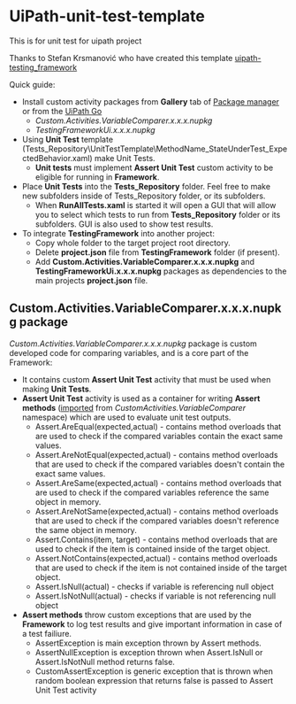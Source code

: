 # UiPath-unit-test-template
This is for unit test for uipath project

Thanks to Stefan Krsmanović who have created this template
[uipath-testing_framework](https://devpost.com/software/uipath-testing_framework)

Quick guide:

* Install custom activity packages from **Gallery** tab of [Package manager](https://studio.uipath.com/docs/managing-activities-packages#section-managing-packages) or from the [UiPath Go](https://connect.uipath.com/profile/stefan-krsmanovic/components)
	* _Custom.Activities.VariableComparer.x.x.x.nupkg_
	* _TestingFrameworkUi.x.x.x.nupkg_
* Using **Unit Test** template (Tests_Repository\UnitTestTemplate\MethodName_StateUnderTest_ExpectedBehavior.xaml) make Unit Tests.
	* **Unit tests** must implement **Assert Unit Test** custom activity to be eligible for running in **Framework**.
* Place **Unit Tests** into the **Tests_Repository** folder. Feel free to make new subfolders inside of Tests_Repository folder, or its subfolders.
	* When **RunAllTests.xaml** is started it will open a GUI that will allow you to select which tests to run from **Tests_Repository** folder or its subfolders. GUI is also used to show test results.
* To integrate **TestingFramework** into another project: 
	* Copy whole folder to the target project root directory. 
	* Delete **project.json** file from **TestingFramework** folder (if present).
	* Add **Custom.Activities.VariableComparer.x.x.x.nupkg** and **TestingFrameworkUi.x.x.x.nupkg** packages as dependencies to the main projects **project.json** file. 

## Custom.Activities.VariableComparer.x.x.x.nupkg package ##

_Custom.Activities.VariableComparer.x.x.x.nupkg_ package is custom developed code for comparing variables, and is a core part of the Framework:

* It contains custom **Assert Unit Test** activity that must be used when making **Unit Tests**.
* **Assert Unit Test** activity is used as a container for writing **Assert methods** ([imported](https://studio.uipath.com/docs/importing-new-namespaces) from _CustomActivities.VariableComparer_ namespace) which are used to evaluate unit test outputs.
	* Assert.AreEqual(expected,actual) - contains method overloads that are used to check if the compared variables contain the exact same values.
	* Assert.AreNotEqual(expected,actual) - contains method overloads that are used to check if the compared variables doesn't contain the exact same values.
	* Assert.AreSame(expected,actual) - contains method overloads that are used to check if the compared variables reference the same object in memory.
	* Assert.AreNotSame(expected,actual) - contains method overloads that are used to check if the compared variables doesn't reference the same object in memory.
	* Assert.Contains(item, target) - contains method overloads that are used to check if the item is contained inside of the target object.
	* Assert.NotContains(expected,actual) - contains method overloads that are used to check if the item is not contained inside of the target object.
	* Assert.IsNull(actual) - checks if variable is referencing null object
	* Assert.IsNotNull(actual) - checks if variable is not referencing null object
* **Assert methods** throw custom exceptions that are used by the **Framework** to log test results and give important information in case of a test failiure.
	* AssertException is main exception thrown by Assert methods.
	* AssertNullException is exception thrown when Assert.IsNull or Assert.IsNotNull method returns false.
	* CustomAssertException is generic exception that is thrown when random boolean expression that returns false is passed to Assert Unit Test activity

